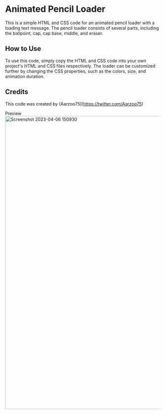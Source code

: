 # Animated Pencil Loader
This is a simple HTML and CSS code for an animated pencil loader with a loading text message. The pencil loader consists of several parts, including the ballpoint, cap, cap base, middle, and eraser.

## How to Use
To use this code, simply copy the HTML and CSS code into your own project's HTML and CSS files respectively. The loader can be customized further by changing the CSS properties, such as the colors, size, and animation duration.

## Credits
This code was created by (Aarzoo75](https://twitter.com/Aarzoo75)

Preview
<img width="950" alt="Screenshot 2023-04-06 150930" src="https://user-images.githubusercontent.com/59678435/230339517-5c0a5cfb-f2df-47e3-b82d-95d8e20ae07f.png">
